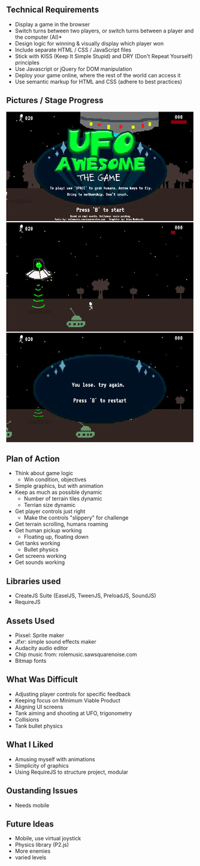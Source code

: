 ## Technical Requirements
* Display a game in the browser
* Switch turns between two players, or switch turns between a player and the computer (AI)*
* Design logic for winning & visually display which player won
* Include separate HTML / CSS / JavaScript files
* Stick with KISS (Keep It Simple Stupid) and DRY (Don't Repeat Yourself) principles
* Use Javascript or jQuery for DOM manipulation
* Deploy your game online, where the rest of the world can access it
* Use semantic markup for HTML and CSS (adhere to best practices)

## Pictures / Stage Progress  

![Screenshot1](./img/screenshot1.jpg)
![Screenshot1](./img/screenshot2.jpg)
![Screenshot1](./img/screenshot3.jpg)


## Plan of Action
* Think about game logic
	* Win condition, objectives
* Simple graphics, but with animation
* Keep as much as possible dynamic
	* Number of terrain tiles dynamic
	* Terrian size dynamic
* Get player controls just right
	* Make the controls "slippery" for challenge
* Get terrain scrolling, humans roaming
* Get human pickup working
	* Floating up, floating down
* Get tanks working
	* Bullet physics
* Get screens working
* Get sounds working

## Libraries used  


* CreateJS Suite (EaselJS, TweenJS, PreloadJS, SoundJS)
* RequireJS

## Assets Used
* Pixsel: Sprite maker
* Jfxr: simple sound effects maker
* Audacity audio editor
* Chip music from: rolemusic.sawsquarenoise.com
* Bitmap fonts

## What Was Difficult
* Adjusting player controls for specific feedback
* Keeping focus on Minimum Viable Product
* Aligning UI screens
* Tank aiming and shooting at UFO, trigonometry
* Collisions
* Tank bullet physics

## What I Liked
* Amusing myself with animations
* Simplicity of graphics
* Using RequireJS to structure project, modular

## Oustanding Issues
* Needs mobile

## Future Ideas
* Mobile, use virtual joystick
* Physics library (P2.js)
* More enemies
* varied levels
